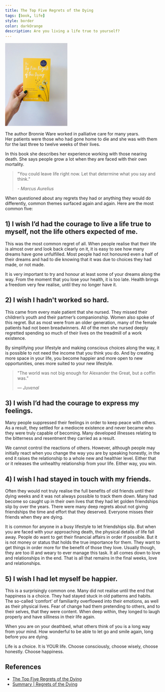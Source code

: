 ```yaml
---
title: The Top Five Regrets of the Dying 
tags: [book, life]
style: border
color: darkOrange
description: Are you living a life true to yourself?
---
```


<img src="../assets/blog/books/The%20Top%20Five%20Regrets%20of%20the%20Dying/top_5_regrets.jpg" width="40%">

The author Bronnie Ware worked in palliative care for many years.  
Her patients were those who had gone home to die and she was with them for the last three to twelve weeks of their lives.

In this book she describes her experience working with those nearing death. She says people grow a lot when they are faced with their own mortality.

> "You could leave life right now. Let that determine what you say and think."
> 
> *- Marcus Aurelius*

When questioned about any regrets they had or anything they would do differently, common themes surfaced again and again. Here are the most common five:

## 1) I wish I’d had the courage to live a life true to myself, not the life others expected of me.

This was the most common regret of all. When people realise that their life is almost over and look back clearly on it, it is easy to see how many dreams have gone unfulfilled. Most people had not honoured even a half of their dreams and had to die knowing that it was due to choices they had made, or not made.

It is very important to try and honour at least some of your dreams along the way. From the moment that you lose your health, it is too late. Health brings a freedom very few realise, until they no longer have it.

## 2) I wish I hadn't worked so hard.

This came from every male patient that she nursed. They missed their children’s youth and their partner’s companionship. Women also spoke of this regret. But as most were from an older generation, many of the female patients had not been breadwinners. All of the men she nursed deeply regretted spending so much of their lives on the treadmill of a work existence.

By simplifying your lifestyle and making conscious choices along the way, it is possible to not need the income that you think you do. And by creating more space in your life, you become happier and more open to new opportunities, ones more suited to your new lifestyle.

> "The world was not big enough for Alexander the Great, but a coffin was." 
> 
> *— Juvenal*

## 3) I wish I’d had the courage to express my feelings.

Many people suppressed their feelings in order to keep peace with others. As a result, they settled for a mediocre existence and never became who they were truly capable of becoming. Many developed illnesses relating to the bitterness and resentment they carried as a result.

We cannot control the reactions of others. However, although people may initially react when you change the way you are by speaking honestly, in the end it raises the relationship to a whole new and healthier level. Either that or it releases the unhealthy relationship from your life. Either way, you win.

## 4) I wish I had stayed in touch with my friends.

Often they would not truly realise the full benefits of old friends until their dying weeks and it was not always possible to track them down. Many had become so caught up in their own lives that they had let golden friendships slip by over the years. There were many deep regrets about not giving friendships the time and effort that they deserved. Everyone misses their friends when they are dying.

It is common for anyone in a busy lifestyle to let friendships slip. But when you are faced with your approaching death, the physical details of life fall away. People do want to get their financial affairs in order if possible. But it is not money or status that holds the true importance for them. They want to get things in order more for the benefit of those they love. Usually though, they are too ill and weary to ever manage this task. It all comes down to love and relationships in the end. That is all that remains in the final weeks, love and relationships.

## 5) I wish I had let myself be happier.

This is a surprisingly common one. Many did not realise until the end that happiness is a choice. They had stayed stuck in old patterns and habits. The so-called ‘comfort’ of familiarity overflowed into their emotions, as well as their physical lives. Fear of change had them pretending to others, and to their selves, that they were content. When deep within, they longed to laugh properly and have silliness in their life again.

When you are on your deathbed, what others think of you is a long way from your mind. How wonderful to be able to let go and smile again, long before you are dying.

Life is a choice. It is YOUR life. Choose consciously, choose wisely, choose honestly. Choose happiness.

## References
* [The Top Five Regrets of the Dying](https://www.goodreads.com/book/show/13059271-the-top-five-regrets-of-the-dying)
* [Summary \| Regrets of the Dying](https://bronnieware.com/blog/regrets-of-the-dying/)

<br>